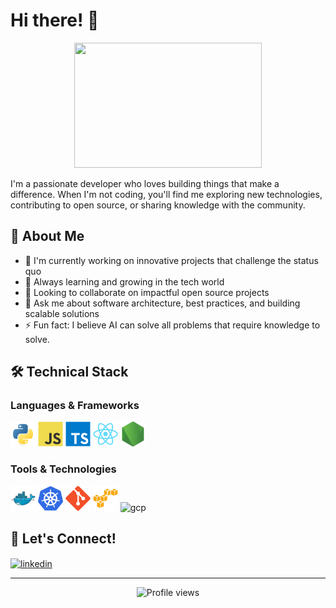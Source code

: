 # Hi there! 👋 

<div align="center">
  <img src="https://media.giphy.com/media/VjAB0fOmK15Ze/giphy.gif" width="300" height="200"/>
</div>

I'm a passionate developer who loves building things that make a difference. When I'm not coding, you'll find me exploring new technologies, contributing to open source, or sharing knowledge with the community.

## 🚀 About Me

- 🔭 I'm currently working on innovative projects that challenge the status quo
- 🌱 Always learning and growing in the tech world
- 👯 Looking to collaborate on impactful open source projects
- 💬 Ask me about software architecture, best practices, and building scalable solutions
- ⚡ Fun fact: I believe AI can solve all problems that require knowledge to solve.

## 🛠️ Technical Stack

### Languages & Frameworks
<p align="left">
<img src="https://raw.githubusercontent.com/devicons/devicon/master/icons/python/python-original.svg" alt="python" width="40" height="40"/>
<img src="https://raw.githubusercontent.com/devicons/devicon/master/icons/javascript/javascript-original.svg" alt="javascript" width="40" height="40"/>
<img src="https://raw.githubusercontent.com/devicons/devicon/master/icons/typescript/typescript-original.svg" alt="typescript" width="40" height="40"/>
<img src="https://raw.githubusercontent.com/devicons/devicon/master/icons/react/react-original.svg" alt="react" width="40" height="40"/>
<img src="https://raw.githubusercontent.com/devicons/devicon/master/icons/nodejs/nodejs-original.svg" alt="nodejs" width="40" height="40"/>
</p>

### Tools & Technologies
<p align="left">
<img src="https://raw.githubusercontent.com/devicons/devicon/master/icons/docker/docker-original.svg" alt="docker" width="40" height="40"/>
<img src="https://raw.githubusercontent.com/devicons/devicon/master/icons/kubernetes/kubernetes-plain.svg" alt="kubernetes" width="40" height="40"/>
<img src="https://raw.githubusercontent.com/devicons/devicon/master/icons/git/git-original.svg" alt="git" width="40" height="40"/>
<img src="https://raw.githubusercontent.com/devicons/devicon/master/icons/amazonwebservices/amazonwebservices-original.svg" alt="aws" width="40" height="40"/>
<img src="https://www.vectorlogo.zone/logos/google_cloud/google_cloud-icon.svg" alt="gcp" width="40" height="40"/>
</p>

## 🤝 Let's Connect!

<p align="left">
<a href="https://linkedin.com/ChrisRoyse" target="blank"><img align="center" src="https://raw.githubusercontent.com/rahuldkjain/github-profile-readme-generator/master/src/images/icons/Social/linked-in-alt.svg" alt="linkedin" height="30" width="40" /></a>
</p>

---
<div align="center">
  <img src="https://komarev.com/ghpvc/?username=YOURUSERNAME&label=Profile%20views&color=0e75b6&style=flat" alt="Profile views" />
</div>
